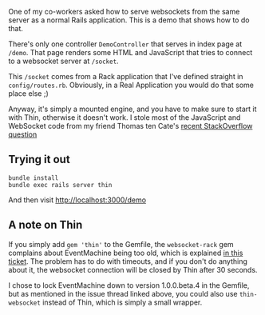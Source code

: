 One of my co-workers asked how to serve websockets from the same server as a normal Rails
application. This is a demo that shows how to do that.

There's only one controller `DemoController` that serves in index page at `/demo`. That page
renders some HTML and JavaScript that tries to connect to a websocket server at `/socket`.

This `/socket` comes from a Rack application that I've defined straight in `config/routes.rb`.
Obviously, in a Real Application you would do that some place else ;)

Anyway, it's simply a mounted engine, and you have to make sure to start it with Thin, otherwise
it doesn't work. I stole most of the JavaScript and WebSocket code from my friend Thomas ten Cate's
[recent StackOverflow question][1]

## Trying it out

    bundle install
    bundle exec rails server thin

And then visit [http://localhost:3000/demo]([http://localhost:3000/demo)

## A note on Thin

If you simply add `gem 'thin'` to the Gemfile, the `websocket-rack` gem complains
about EventMachine being too old, which is explained [in this ticket][2]. 
The problem has to do with timeouts, and if you don't do anything about it,
the websocket connection will be closed by Thin after 30 seconds.

I chose to lock EventMachine down to version 1.0.0.beta.4 in the Gemfile, but
as mentioned in the issue thread linked above, you could also use `thin-websocket` instead of
Thin, which is simply a small wrapper.


  [1]: http://stackoverflow.com/questions/10465659/how-to-serve-a-crampwebsocket-and-a-normal-rack-app-on-the-same-port
  [2]: https://github.com/imanel/websocket-rack/issues/2